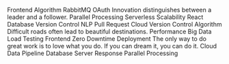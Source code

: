Frontend Algorithm RabbitMQ OAuth Innovation distinguishes between a leader and a follower. Parallel Processing
Serverless Scalability React Database Version Control NLP Pull Request Cloud
Version Control Algorithm Difficult roads often lead to beautiful destinations. Performance Big Data Load Testing Frontend Zero Downtime Deployment The only way to do great work is to love what you do. If you can dream it, you can do it. Cloud Data Pipeline Database Server Response Parallel Processing
